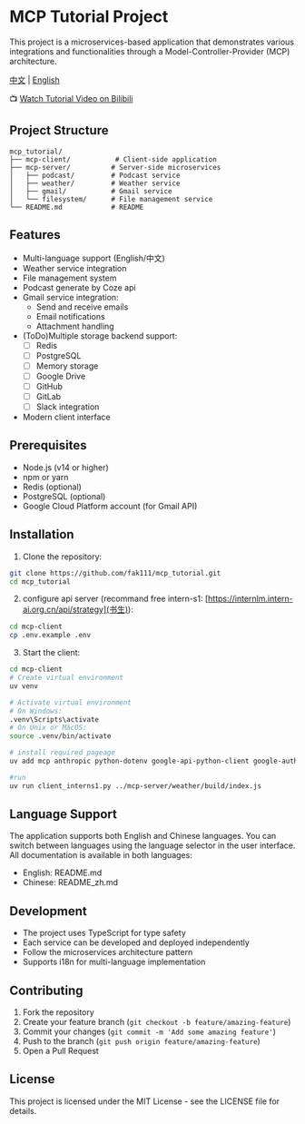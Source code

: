 # MCP Tutorial Project

This project is a microservices-based application that demonstrates various integrations and functionalities through a Model-Controller-Provider (MCP) architecture.

[中文](README.md) | [English](README_en.md)

📺 [Watch Tutorial Video on Bilibili](https://space.bilibili.com/1617153613?spm_id_from=333.33.0.0)

## Project Structure

```
mcp_tutorial/
├── mcp-client/           # Client-side application
├── mcp-server/          # Server-side microservices
│   ├── podcast/         # Podcast service
│   ├── weather/         # Weather service
│   ├── gmail/           # Gmail service
│   └── filesystem/      # File management service
└── README.md            # README
```

## Features

- Multi-language support (English/中文)
- Weather service integration
- File management system
- Podcast generate by Coze api
- Gmail service integration:
  - Send and receive emails
  - Email notifications
  - Attachment handling
- (ToDo)Multiple storage backend support:
  - [ ] Redis
  - [ ] PostgreSQL
  - [ ] Memory storage
  - [ ] Google Drive
  - [ ] GitHub
  - [ ] GitLab
  - [ ] Slack integration
- Modern client interface

## Prerequisites

- Node.js (v14 or higher)
- npm or yarn
- Redis (optional)
- PostgreSQL (optional)
- Google Cloud Platform account (for Gmail API)

## Installation

1. Clone the repository:

```bash
git clone https://github.com/fak111/mcp_tutorial.git
cd mcp_tutorial
```

2. configure api server (recommand free intern-s1: [https://internlm.intern-ai.org.cn/api/strategy](书生)):

```bash
cd mcp-client
cp .env.example .env
```



3. Start the client:



```bash
cd mcp-client
# Create virtual environment
uv venv

# Activate virtual environment
# On Windows:
.venv\Scripts\activate
# On Unix or MacOS:
source .venv/bin/activate

# install required pageage
uv add mcp anthropic python-dotenv google-api-python-client google-auth-oauthlib 'httpx[socks]' openai

#run
uv run client_interns1.py ../mcp-server/weather/build/index.js
```
## Language Support

The application supports both English and Chinese languages. You can switch between languages using the language selector in the user interface. All documentation is available in both languages:

- English: README.md
- Chinese: README_zh.md

## Development

- The project uses TypeScript for type safety
- Each service can be developed and deployed independently
- Follow the microservices architecture pattern
- Supports i18n for multi-language implementation

## Contributing

1. Fork the repository
2. Create your feature branch (`git checkout -b feature/amazing-feature`)
3. Commit your changes (`git commit -m 'Add some amazing feature'`)
4. Push to the branch (`git push origin feature/amazing-feature`)
5. Open a Pull Request

## License

This project is licensed under the MIT License - see the LICENSE file for details.

